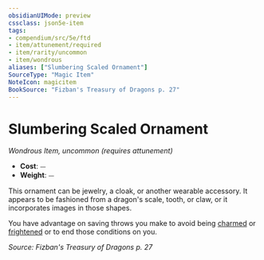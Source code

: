 ```yaml
---
obsidianUIMode: preview
cssclass: json5e-item
tags:
- compendium/src/5e/ftd
- item/attunement/required
- item/rarity/uncommon
- item/wondrous
aliases: ["Slumbering Scaled Ornament"]
SourceType: "Magic Item"
NoteIcon: magicitem
BookSource: "Fizban's Treasury of Dragons p. 27"
---
```

# Slumbering Scaled Ornament
*Wondrous Item, uncommon (requires attunement)*  

- **Cost**: ⏤
- **Weight**: ⏤

This ornament can be jewelry, a cloak, or another wearable accessory. It appears to be fashioned from a dragon's scale, tooth, or claw, or it incorporates images in those shapes.

You have advantage on saving throws you make to avoid being [charmed](/2-Mechanics/CLI/rules/conditions.md#charmed) or [frightened](/2-Mechanics/CLI/rules/conditions.md#frightened) or to end those conditions on you.

*Source: Fizban's Treasury of Dragons p. 27*